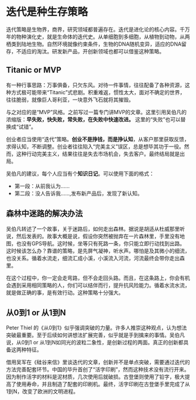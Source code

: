 # 迭代是种生存策略

迭代策略是生物界，商界，研究领域都普遍存在。迭代是进化论的核心内容。千万年的物种演化史，就是生命体的迭代史。从单细胞到多细胞，从植物到动物，从两栖类到陆地生物。自然环境就像约束条件，生物的DNA随机变异，适应的DNA留存，不适应的淘汰。研发新产品，开创新领域也都可以借鉴这种策略。

## Titanic or MVP

有一种行事思路：万事俱备，只欠东风。对待一件事情，往往配备了各种资源，这种方式极可能带来“Titanic”式悲剧。积重难返，惯性太大，面对不确定的世界，往往脆弱，就像巨人哥利亚，一块意外飞石就将其摧毁。

与之对应的是“MVP”风格。之前写过一篇专门讲MVP的文章。这里引用吴伯凡的浓缩版：**早失败，快失败，常失败，在失败中快速改进。** 这里的“失败”也可以替换成“试错”。

创业者应当使用“迭代”策略。**创业不是挣钱，而是挣认知**，从客户那里获取反馈，求得认知，不断调整。创业者往往陷入“完美主义”误区，总是想毕其功于一役。然而，这种行动完美主义，结果往往是失去市场机会，失去客户。最终结局就是出局。

吴伯凡的建议，每个人应当有个**知识日记**。可以使用下面的格式：

- 第一段：从前我认为......
- 第二段：没人告诉我......,发布新产品后，发现了新认知。

## 森林中迷路的解决办法

吴伯凡转述了一个故事，关于迷路后，如何走出森林。据说是胡适从杜威那里听说，然后发表的。故事大概是说，假设你突然被抛弃在一片森林里，手里没有地图，也没有GPS导航。这时候，坐等只有死路一条，你只能立即行动找到出路。这时候该怎么办？靠谱的策略，是先屏气凝神，听水声。哪怕是及其微小的细流，也没关系。循着水流走，细流汇成小溪，小溪流入河流，河流最终会带你走出森里。

在这个过程中，你一定会走弯路，但不会走回头路。而且，在这条路上，你会有机会遇到采用相同策略的人，你们可以结伴而行，提升抗风险能力。循着水流水流，就是做正确的事，是有效行动。这种策略十分强大。

## 从0到1 or 从1到N

Peter Thiel 的《从0到1》似乎强调突破的力量。许多人推崇这种观点，认为想法突破最重要。至于后续如何讲想法扩展完善，似乎就是手到擒来的事情。吴伯凡说，从0到1 or 从1到N如同光的波粒二象性，是创新过程的两面。真正的创新都具备这两种特征。

借用吴军在《硅谷来信》里谈迭代的文章，创新并不是单点突破，需要通过迭代的方法完善配套环节。中国的毕升首创了“活字印刷”，然而这种技术没有流行开来。因为制作活字的材料是泥材质，几次使用后就破损。古登堡则使用了铅字，极大提高了使用寿命，并且制造了配套的印刷机。最终，活字印刷在古登堡手里完成了从1到N，改变了欧洲的文明进程。
